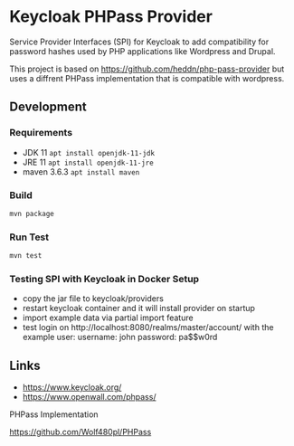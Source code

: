 # Keycloak PHPass Provider

Service Provider Interfaces (SPI) for Keycloak to add compatibility for password hashes used by PHP applications like Wordpress and Drupal.

This project is based on https://github.com/heddn/php-pass-provider but uses a diffrent PHPass implementation that is compatible with wordpress.

## Development

### Requirements

- JDK 11 `apt install openjdk-11-jdk`
- JRE 11 `apt install openjdk-11-jre`
- maven 3.6.3 `apt install maven`

### Build

```sh
mvn package
```

### Run Test

```sh
mvn test
```

### Testing SPI with Keycloak in Docker Setup

- copy the jar file to keycloak/providers
- restart keycloak container and it will install provider on startup
- import example data via partial import feature
- test login on http://localhost:8080/realms/master/account/
  with the example user:
    username: john
    password: pa$$w0rd

## Links

- https://www.keycloak.org/
- https://www.openwall.com/phpass/

PHPass Implementation

https://github.com/Wolf480pl/PHPass
